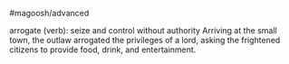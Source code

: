 #magoosh/advanced

arrogate (verb): seize and control without authority 
Arriving at the small town, the outlaw arrogated the privileges of a lord, asking the frightened citizens to 
provide food, drink, and entertainment. 

